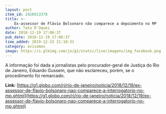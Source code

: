 ```yaml
---
layout: post
item_id: 2426913378
title: >-
    Ex-assessor de Flávio Bolsonaro não comparece a depoimento no MP
author: Tatu D'Oquei
date: 2018-12-19 17:06:37
pub_date: 2018-12-19 17:06:37
time_added: 2019-12-23 21:19:31
category: avisamos
image: https://s.glbimg.com/jo/g1/static/live/imagens/img_facebook.png
---
```


A informação foi dada a jornalistas pelo procurador-geral de Justiça do Rio de Janeiro, Eduardo Gussem, que não esclareceu, porém, se o procedimento foi remarcado.

**Link:** [https://g1.globo.com/rj/rio-de-janeiro/noticia/2018/12/19/ex-assessor-de-flavio-bolsonaro-nao-comparece-a-interrogatorio-no-mp.ghtml](https://g1.globo.com/rj/rio-de-janeiro/noticia/2018/12/19/ex-assessor-de-flavio-bolsonaro-nao-comparece-a-interrogatorio-no-mp.ghtml)

